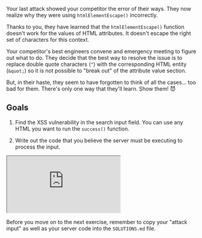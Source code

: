 Your last attack showed your competitor the error of their ways. They now realize why they were using `htmlElementEscape()` incorrectly.

Thanks to you, they have learned that the `htmlElementEscape()` function doesn't work for the values of HTML attributes. It doesn't escape the right set of characters for this context.

Your competitor's best engineers convene and emergency meeting to figure out what to do. They decide that the best way to resolve the issue is to replace double quote characters (`"`) with the corresponding HTML entity (`&quot;`) so it is not possible to "break out" of the attribute value section.

But, in their haste, they seem to have forgotten to think of all the cases... too bad for them. There's only one way that they'll learn. Show them! 😈

## Goals

1. Find the XSS vulnerability in the search input field. You can use any HTML you want to run the `success()` function.

1. Write out the code that you believe the server must be executing to process the input.

<iframe src='http://caloogle.xyz:4110'></iframe>

Before you move on to the next exercise, remember to copy your "attack input" as well as your server code into the `SOLUTIONS.md` file.
